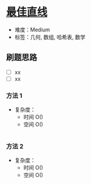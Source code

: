 # [最佳直线](https://leetcode-cn.com/problems/best-line-lcci/)

- 难度：Medium
- 标签：几何, 数组, 哈希表, 数学

## 刷题思路

- [ ] xx
- [ ] xx

### 方法 1

- 复杂度：
    - 时间 O()
    - 空间 O()

``` js

```

### 方法 2

- 复杂度：
    - 时间 O()
    - 空间 O()

``` js

```
